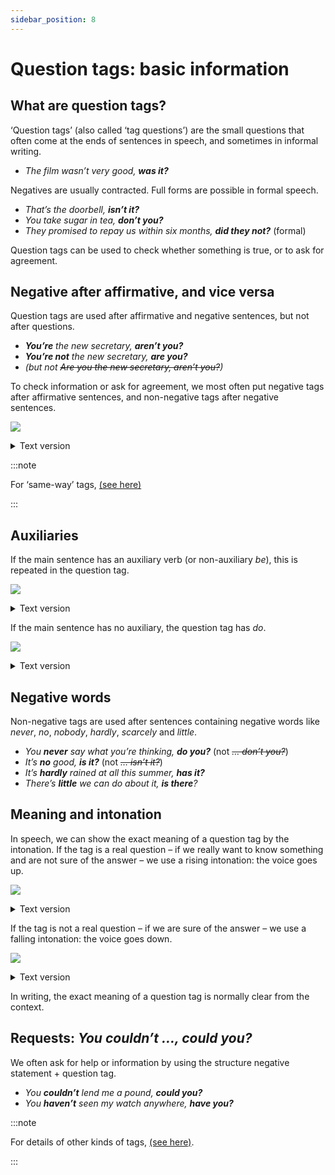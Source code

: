 ```yaml
---
sidebar_position: 8
---
```


# Question tags: basic information

## What are question tags?

‘Question tags’ (also called ‘tag questions’) are the small questions that often come at the ends of sentences in speech, and sometimes in informal writing.

- *The film wasn’t very good, **was it?***

Negatives are usually contracted. Full forms are possible in formal speech.

- *That’s the doorbell, **isn’t it?***
- *You take sugar in tea, **don’t you?***
- *They promised to repay us within six months, **did they not?*** (formal)

Question tags can be used to check whether something is true, or to ask for agreement.

## Negative after affirmative, and vice versa

Question tags are used after affirmative and negative sentences, but not after questions.

- ***You’re** the new secretary, **aren’t you?***
- ***You’re not** the new secretary, **are you?***
- *(but not *~~Are you the new secretary, aren’t you?~~*)*

To check information or ask for agreement, we most often put negative tags after affirmative sentences, and non-negative tags after negative sentences.

![](/img/peu_img/peu487_2.jpg)

<details>
<summary>Text version</summary>

<pre>
[+           -      ]
<em><strong>It's</strong> cold, <strong>isn't it?</strong></em>
</pre>
<pre>
[-               +  ]
<em><strong>It's</strong> not warm, <strong>is it?</strong></em>
</pre>
</details>

:::note

For ‘same-way’ tags, [(see here)](./question-tags-advanced-points#same-way-question-tags-youre-getting-married-are-you)

:::

## Auxiliaries

If the main sentence has an auxiliary verb (or non-auxiliary *be*), this is repeated in the question tag.

![](/img/peu_img/peu487_3a.jpg)

<details>
<summary>Text version</summary>
<pre>
``        ↓------------------|``
<em>Sophia <strong>can</strong> speak French, <strong>can't</strong> she?</em>
</pre>
<pre>
``            ↓-----------|``
<em>The meeting<strong>'s</strong> at ten, <strong>isn't</strong> it?</em>
</pre>
<pre>
``      ↓--------------------|``
<em>You <strong>didn't</strong> speak to Luke, <strong>did</strong> you?</em>
</pre>
<pre>
``        ↓--------------------|``
<em>You <strong>wouldn't</strong> like a puppy, <strong>would</strong> you?</em>
</pre>
</details>

If the main sentence has no auxiliary, the question tag has *do*.

![](/img/peu_img/peu487_3b.jpg)

<details>
<summary>Text version</summary>
<pre>
``      ↓------------------|``
<em>You like oysters, <strong>don't</strong> you?</em>
</pre>
<pre>
``        ↓---------------------|``
<em>Harry gave you my address, <strong>didn't</strong> he?</em>
</pre>
</details>

## Negative words

Non-negative tags are used after sentences containing negative words like *never*, *no*, *nobody*, *hardly*, *scarcely* and *little*.

- *You **never** say what you’re thinking, **do you?*** (not *~~… don’t you?~~*)
- *It’s **no** good, **is it?*** (not *~~… isn’t it?~~*)
- *It’s **hardly** rained at all this summer, **has it?***
- *There’s **little** we can do about it, **is there**?*

## Meaning and intonation

In speech, we can show the exact meaning of a question tag by the intonation. If the tag is a real question – if we really want to know something and are not sure of the answer – we use a rising intonation: the voice goes up.

![](/img/peu_img/peu487_5a.jpg)

<details>
<summary>Text version</summary>
<pre>
``                                    ↗``
<em>The meeting's at four o'clock, <strong>isn't it</strong>?</em>
</pre>
</details>

If the tag is not a real question – if we are sure of the answer – we use a falling intonation: the voice goes down.

![](/img/peu_img/peu487_5b.jpg)

<details>
<summary>Text version</summary>
<pre>
``                           ↘``
<em>It's a beautiful day, <strong>isn't it</strong>?</em>
</pre>
</details>

In writing, the exact meaning of a question tag is normally clear from the context.

## Requests: *You couldn’t …, could you?*

We often ask for help or information by using the structure negative statement + question tag.

- *You **couldn’t** lend me a pound, **could you?***
- *You **haven’t** seen my watch anywhere, **have you?***

:::note

For details of other kinds of tags, [(see here)](./spoken-sentence-structure).

:::
